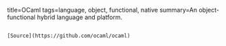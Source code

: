 title=OCaml
tags=language, object, functional, native
summary=An object-functional hybrid language and platform.
~~~~~~

[Source](https://github.com/ocaml/ocaml)

